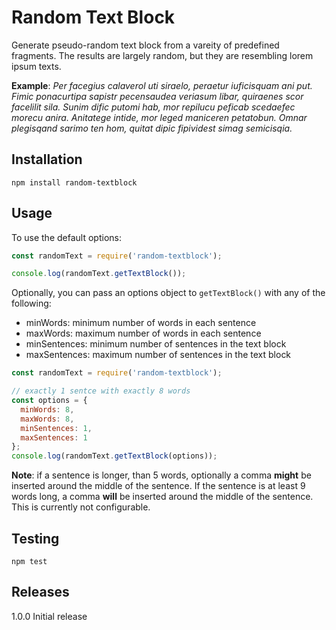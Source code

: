 # Random Text Block

Generate pseudo-random text block from a vareity of predefined fragments. The results are largely random, but they are resembling lorem ipsum texts.

__Example__:
*Per facegius calaverol uti siraelo, peraetur iuficisquam ani put. Fimic ponacurtipa sapistr pecensaudea veriasum libar, quiraenes scor facelilit sila. Sunim dific putomi hab, mor repilucu peficab scedaefec morecu anira. Anitatege intide, mor leged maniceren petatobun. Omnar plegisqand sarimo ten hom, quitat dipic fipividest simag semicisqia.*

## Installation

`npm install random-textblock`
  
## Usage

To use the default options:
```javascript
const randomText = require('random-textblock');

console.log(randomText.getTextBlock());
```

Optionally, you can pass an options object to `getTextBlock()` with any of the following:
* minWords: minimum number of words in each sentence
* maxWords: maximum number of words in each sentence
* minSentences: minimum number of sentences in the text block
* maxSentences: maximum number of sentences in the text block
```javascript
const randomText = require('random-textblock');

// exactly 1 sentce with exactly 8 words
const options = {
  minWords: 8,
  maxWords: 8,
  minSentences: 1,
  maxSentences: 1
};
console.log(randomText.getTextBlock(options));
```

**Note**: if a sentence is longer, than 5 words, optionally a comma __might__ be inserted around the middle of the sentence. If the sentence is at least 9 words long, a comma __will__ be inserted around the middle of the sentence. This is currently not configurable.

## Testing
`npm test`

## Releases
1.0.0 Initial release
